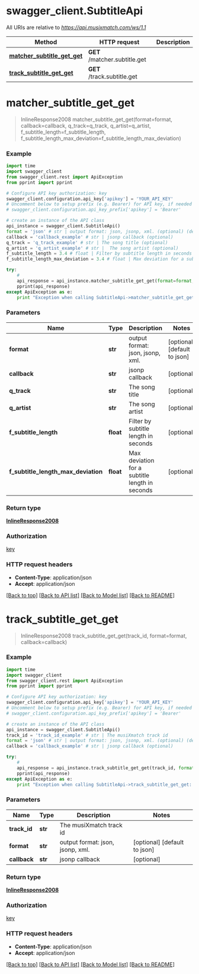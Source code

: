 # swagger_client.SubtitleApi

All URIs are relative to *https://api.musixmatch.com/ws/1.1*

Method | HTTP request | Description
------------- | ------------- | -------------
[**matcher_subtitle_get_get**](SubtitleApi.md#matcher_subtitle_get_get) | **GET** /matcher.subtitle.get | 
[**track_subtitle_get_get**](SubtitleApi.md#track_subtitle_get_get) | **GET** /track.subtitle.get | 


# **matcher_subtitle_get_get**
> InlineResponse2008 matcher_subtitle_get_get(format=format, callback=callback, q_track=q_track, q_artist=q_artist, f_subtitle_length=f_subtitle_length, f_subtitle_length_max_deviation=f_subtitle_length_max_deviation)





### Example 
```python
import time
import swagger_client
from swagger_client.rest import ApiException
from pprint import pprint

# Configure API key authorization: key
swagger_client.configuration.api_key['apikey'] = 'YOUR_API_KEY'
# Uncomment below to setup prefix (e.g. Bearer) for API key, if needed
# swagger_client.configuration.api_key_prefix['apikey'] = 'Bearer'

# create an instance of the API class
api_instance = swagger_client.SubtitleApi()
format = 'json' # str | output format: json, jsonp, xml. (optional) (default to json)
callback = 'callback_example' # str | jsonp callback (optional)
q_track = 'q_track_example' # str | The song title (optional)
q_artist = 'q_artist_example' # str |  The song artist (optional)
f_subtitle_length = 3.4 # float | Filter by subtitle length in seconds (optional)
f_subtitle_length_max_deviation = 3.4 # float | Max deviation for a subtitle length in seconds (optional)

try: 
    # 
    api_response = api_instance.matcher_subtitle_get_get(format=format, callback=callback, q_track=q_track, q_artist=q_artist, f_subtitle_length=f_subtitle_length, f_subtitle_length_max_deviation=f_subtitle_length_max_deviation)
    pprint(api_response)
except ApiException as e:
    print "Exception when calling SubtitleApi->matcher_subtitle_get_get: %s\n" % e
```

### Parameters

Name | Type | Description  | Notes
------------- | ------------- | ------------- | -------------
 **format** | **str**| output format: json, jsonp, xml. | [optional] [default to json]
 **callback** | **str**| jsonp callback | [optional] 
 **q_track** | **str**| The song title | [optional] 
 **q_artist** | **str**|  The song artist | [optional] 
 **f_subtitle_length** | **float**| Filter by subtitle length in seconds | [optional] 
 **f_subtitle_length_max_deviation** | **float**| Max deviation for a subtitle length in seconds | [optional] 

### Return type

[**InlineResponse2008**](InlineResponse2008.md)

### Authorization

[key](../README.md#key)

### HTTP request headers

 - **Content-Type**: application/json
 - **Accept**: application/json

[[Back to top]](#) [[Back to API list]](../README.md#documentation-for-api-endpoints) [[Back to Model list]](../README.md#documentation-for-models) [[Back to README]](../README.md)

# **track_subtitle_get_get**
> InlineResponse2008 track_subtitle_get_get(track_id, format=format, callback=callback)





### Example 
```python
import time
import swagger_client
from swagger_client.rest import ApiException
from pprint import pprint

# Configure API key authorization: key
swagger_client.configuration.api_key['apikey'] = 'YOUR_API_KEY'
# Uncomment below to setup prefix (e.g. Bearer) for API key, if needed
# swagger_client.configuration.api_key_prefix['apikey'] = 'Bearer'

# create an instance of the API class
api_instance = swagger_client.SubtitleApi()
track_id = 'track_id_example' # str | The musiXmatch track id
format = 'json' # str | output format: json, jsonp, xml. (optional) (default to json)
callback = 'callback_example' # str | jsonp callback (optional)

try: 
    # 
    api_response = api_instance.track_subtitle_get_get(track_id, format=format, callback=callback)
    pprint(api_response)
except ApiException as e:
    print "Exception when calling SubtitleApi->track_subtitle_get_get: %s\n" % e
```

### Parameters

Name | Type | Description  | Notes
------------- | ------------- | ------------- | -------------
 **track_id** | **str**| The musiXmatch track id | 
 **format** | **str**| output format: json, jsonp, xml. | [optional] [default to json]
 **callback** | **str**| jsonp callback | [optional] 

### Return type

[**InlineResponse2008**](InlineResponse2008.md)

### Authorization

[key](../README.md#key)

### HTTP request headers

 - **Content-Type**: application/json
 - **Accept**: application/json

[[Back to top]](#) [[Back to API list]](../README.md#documentation-for-api-endpoints) [[Back to Model list]](../README.md#documentation-for-models) [[Back to README]](../README.md)

